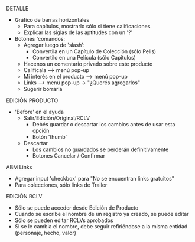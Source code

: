 DETALLE
- Gráfico de barras horizontales
	- Para capítulos, mostrarlo sólo si tiene calificaciones
	- Explicar las siglas de las aptitudes con un '?'
- Botones 'comandos: 
	- Agregar luego de 'slash':
		- Convertila en un Capítulo de Colección (sólo Pelis)
		- Convertilo en una Película (sólo Capítulos)
	- Hacenos un comentario privado sobre este producto
	- Calificala				--> menú pop-up
	- Mi interés en el producto	--> menú pop-up
	- Links						--> menú pop-up -> "¿Querés agregarlos"
	- Sugerir borrarla

EDICIÓN PRODUCTO
- 'Before' en el ayuda
	- Salir/Edición/Original/RCLV
		- Debés guardar o descartar los cambios antes de usar esta opción
		- Botón 'thumb'
	- Descartar
		- Los cambios no guardados se perderán definitivamente
		- Botones Cancelar / Confirmar

ABM Links
- Agregar input 'checkbox' para "No se encuentran links gratuitos"
- Para colecciones, sólo links de Trailer

EDICIÓN RCLV
- Sólo se puede acceder desde Edición de Producto
- Cuando se escribe el nombre de un registro ya creado, se puede editar
- Sólo se pueden editar RCLVs aprobados
- Si se le cambia el nombre, debe seguir refiriéndose a la misma entidad (personaje, hecho, valor)

